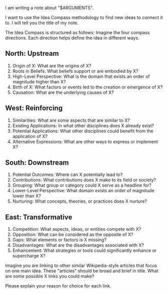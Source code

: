 I am writing a note about "$ARGUMENTS".

I want to use the Idea Compass methodology to find new ideas to connect it to. I will tell you the title of my note.

The Idea Compass is structured as follows: Imagine the four compass directions. Each direction helps define the idea in different ways.

## North: Upstream

1. Origin of X: What are the origins of X?
2. Roots in Beliefs: What beliefs support or are embodied by X?
3. High-Level Perspective: What is the domain that exists an order of magnitude higher than X?
4. Birth of X: What factors or events led to the creation or emergence of X?
5. Causation: What are the underlying causes of X?

## West: Reinforcing

1. Similarities: What are some aspects that are similar to X?
2. Existing Applications: In what other disciplines does X already exist?
3. Potential Applications: What other disciplines could benefit from the application of X?
4. Alternative Expressions: What are other ways to express or implement X?

## South: Downstream

1. Potential Outcomes: Where can X potentially lead to?
2. Contributions: What contributions does X make to its field or society?
3. Grouping: What group or category could X serve as a headline for?
4. Lower-Level Perspective: What domain exists an order of magnitude lower than X?
5. Nurturing: What concepts, theories, or practices does X nurture?

## East: Transformative

1. Competition: What aspects, ideas, or entities compete with X?
2. Opposition: What can be considered as the opposite of X?
3. Gaps: What elements or factors is X missing?
4. Disadvantages: What are the disadvantages associated with X?
5. Enhancement: What strategies or tools could significantly enhance or supercharge X?

Imagine you are linking to other similar Wikipedia-style articles that focus on one main idea. These "articles" should be broad and brief in title. What are some possible X links you could make?

Please explain your reason for choice for each link.

